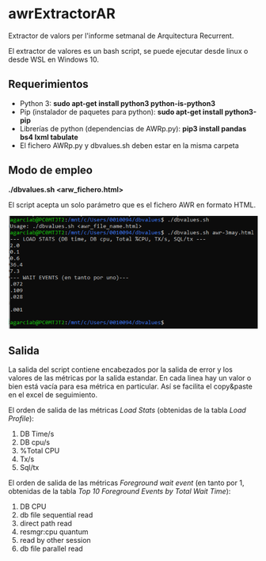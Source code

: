 # awrExtractorAR
Extractor de valors per l'informe setmanal de Arquitectura Recurrent.

El extractor de valores es un bash script, se puede ejecutar desde linux o desde WSL en Windows 10.

## Requerimientos

- Python 3: **sudo apt-get install python3 python-is-python3**
- Pip (instalador de paquetes para python): **sudo apt-get install python3-pip**
- Librerías de python (dependencias de AWRp.py): **pip3 install pandas bs4 lxml tabulate**
- El fichero AWRp.py y dbvalues.sh deben estar en la misma carpeta

## Modo de empleo

**./dbvalues.sh <arw_fichero.html>**

El script acepta un solo parámetro que es el fichero AWR en formato HTML.

![alt text](https://github.com/agarciab/awrExtractorAR/blob/main/modo%20de%20empleo.PNG?raw=true)

## Salida

La salida del script contiene encabezados por la salida de error y los valores de las métricas por la salida estandar.
En cada linea hay un valor o bien está vacía para esa métrica en particular. Así se facilita el copy&paste en el excel de seguimiento.

El orden de salida de las métricas *Load Stats* (obtenidas de la tabla *Load Profile*):

1. DB Time/s
2. DB cpu/s
3. %Total CPU
4. Tx/s
5. Sql/tx

El orden de salida de las métricas *Foreground wait event* (en tanto por 1, obtenidas de la tabla *Top 10 Foreground Events by Total Wait Time*):

1. DB CPU
2. db file sequential read
3. direct path read
4. resmgr:cpu quantum
5. read by other session
6. db file parallel read

